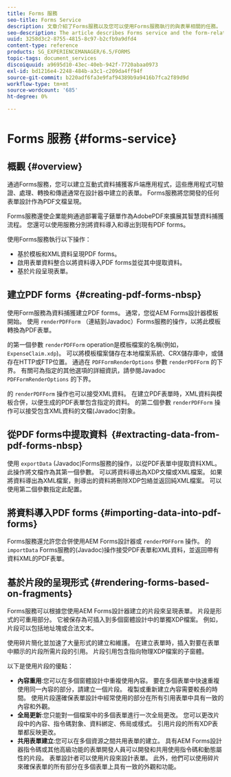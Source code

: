 ```yaml
---
title: Forms 服務
seo-title: Forms Service
description: 文章介紹了Forms服務以及您可以使用Forms服務執行的與表單相關的任務。
seo-description: The article describes Forms service and the form-related tasks you can perform using Forms service.
uuid: 3258d3c2-8755-4815-8c97-b2cfb9a9dfd4
content-type: reference
products: SG_EXPERIENCEMANAGER/6.5/FORMS
topic-tags: document_services
discoiquuid: a9695d10-43ec-40eb-942f-7720abaa0973
exl-id: bd1216e4-2248-484b-a3c1-c209da4ff94f
source-git-commit: b220adf6fa3e9faf94389b9a9416b7fca2f89d9d
workflow-type: tm+mt
source-wordcount: '685'
ht-degree: 0%

---
```


# Forms 服務 {#forms-service}

## 概觀 {#overview}

通過Forms服務，您可以建立互動式資料捕獲客戶端應用程式，這些應用程式可驗證、處理、轉換和傳遞通常在設計器中建立的表單。 Forms服務將您開發的任何表單設計作為PDF文檔呈現。

Forms服務還使企業能夠通過部署電子錶單作為AdobePDF來擴展其智慧資料捕獲流程。 您還可以使用服務分別將資料導入和導出到現有PDF forms。

使用Forms服務執行以下操作：

* 基於模板和XML資料呈現PDF forms。
* 啟用表單資料整合以將資料導入PDF forms並從其中提取資料。
* 基於片段呈現表單。

## 建立PDF forms  {#creating-pdf-forms-nbsp}

使用Form服務為資料捕獲建立PDF forms。 通常，您從AEM Forms設計器模板開始。 使用 `renderPDFForm` （連結到Javadoc）Forms服務的操作，以將此模板轉換為PDF表單。

的第一個參數 `renderPDFForm` operation是模板檔案的名稱(例如， `ExpenseClaim.xdp`)。 可以將模板檔案儲存在本地檔案系統、CRX儲存庫中，或儲存在HTTP或FTP位置。 通過在 `PDFFormRenderOptions` 參數 `renderPDFForm` 的下界。 有關可為指定的其他選項的詳細資訊，請參閱Javadoc `PDFFormRenderOptions` 的下界。

的 `renderPDFForm` 操作也可以接受XML資料。 在建立PDF表單時，XML資料與模板合併，以便生成的PDF表單包含指定的資料。 的第二個參數 `renderPDFForm` 操作可以接受包含XML資料的文檔(Javadoc)對象。

## 從PDF forms中提取資料  {#extracting-data-from-pdf-forms-nbsp}

使用 `exportData` (Javadoc)Forms服務的操作，以從PDF表單中提取資料XML。 此操作將文檔作為其第一個參數。 可以將資料導出為XDP文檔或XML檔案。 如果將資料導出為XML檔案，則導出的資料將刪除XDP包絡並返回純XML檔案。 可以使用第二個參數指定此配置。

## 將資料導入PDF forms {#importing-data-into-pdf-forms}

Forms服務還允許您合併使用AEM Forms設計器或 `renderPDFForm` 操作。 的 `importData` Forms服務的(Javadoc)操作接受PDF表單和XML資料，並返回帶有資料XML的PDF表單。

## 基於片段的呈現形式 {#rendering-forms-based-on-fragments}

Forms服務可以根據您使用AEM Forms設計器建立的片段來呈現表單。 片段是形式的可重用部分。 它被保存為可插入到多個窗體設計中的單獨XDP檔案。 例如，片段可以包括地址塊或合法文本。

使用碎片簡化並加速了大量形式的建立和維護。 在建立表單時，插入對要在表單中顯示的片段所需片段的引用。 片段引用包含指向物理XDP檔案的子窗體。

以下是使用片段的優點：

* **內容重用**:您可以在多個窗體設計中重複使用內容。 要在多個表單中快速重複使用同一內容的部分，請建立一個片段。 複製或重新建立內容需要較長的時間。 使用片段還確保表單設計中經常使用的部分在所有引用表單中具有一致的內容和外觀。
* **全局更新**:您只能對一個檔案中的多個表單進行一次全局更改。 您可以更改片段中的內容、指令碼對象、資料綁定、佈局或樣式。 引用片段的所有XDP表單都反映更改。
* **共用表單建立**:您可以在多個資源之間共用表單的建立。 具有AEM Forms設計器指令碼或其他高級功能的表單開發人員可以開發和共用使用指令碼和動態屬性的片段。 表單設計者可以使用片段來設計表單。 此外，他們可以使用碎片來確保表單的所有部分在多個表單上具有一致的外觀和功能。
